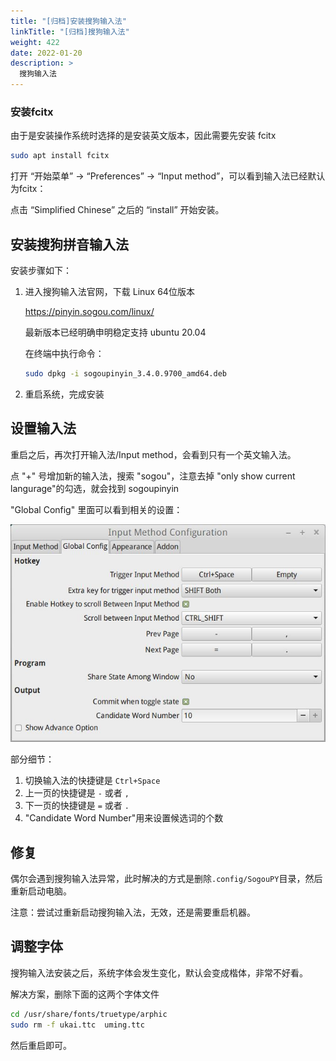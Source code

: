 ```yaml
---
title: "[归档]安装搜狗输入法"
linkTitle: "[归档]搜狗输入法"
weight: 422
date: 2022-01-20
description: >
  搜狗输入法
---
```


### 安装fcitx

由于是安装操作系统时选择的是安装英文版本，因此需要先安装 fcitx


```bash
sudo apt install fcitx
```

打开 “开始菜单” -> “Preferences” -> “Input method”，可以看到输入法已经默认为fcitx：

点击 “Simplified Chinese” 之后的 “install” 开始安装。

## 安装搜狗拼音输入法

安装步骤如下：

1. 进入搜狗输入法官网，下载 Linux 64位版本

    https://pinyin.sogou.com/linux/

    最新版本已经明确申明稳定支持 ubuntu 20.04

    在终端中执行命令：

    ```bash
    sudo dpkg -i sogoupinyin_3.4.0.9700_amd64.deb
    ```

3. 重启系统，完成安装


## 设置输入法

重启之后，再次打开输入法/Input method，会看到只有一个英文输入法。

点 "+" 号增加新的输入法，搜索 "sogou"，注意去掉 "only show current langurage"的勾选，就会找到 sogoupinyin

"Global Config" 里面可以看到相关的设置：

![](images/fcitx-3.jpg)

部分细节：

1. 切换输入法的快捷键是 `Ctrl+Space`
2. 上一页的快捷键是 `-` 或者 `,`
3. 下一页的快捷键是 `=` 或者 `.`
4. "Candidate Word Number"用来设置候选词的个数


## 修复

偶尔会遇到搜狗输入法异常，此时解决的方式是删除`.config/SogouPY`目录，然后重新启动电脑。

注意：尝试过重新启动搜狗输入法，无效，还是需要重启机器。


## 调整字体

搜狗输入法安装之后，系统字体会发生变化，默认会变成楷体，非常不好看。

解决方案，删除下面的这两个字体文件

```bash
cd /usr/share/fonts/truetype/arphic
sudo rm -f ukai.ttc  uming.ttc
```

然后重启即可。

